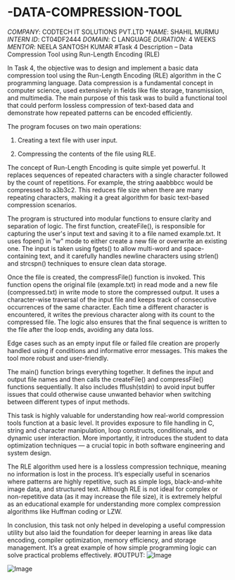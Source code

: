 # -DATA-COMPRESSION-TOOL
*COMPANY*: CODTECH IT SOLUTIONS PVT.LTD
**NAME*: SHAHIL MURMU
*INTERN ID*: CT04DF2444
*DOMAIN*: C LANGUAGE
*DURATION*: 4 WEEKS
*MENTOR*: NEELA SANTOSH KUMAR
#Task 4 Description – Data Compression Tool using Run-Length Encoding (RLE)

In Task 4, the objective was to design and implement a basic data compression tool using the Run-Length Encoding (RLE) algorithm in the C programming language. Data compression is a fundamental concept in computer science, used extensively in fields like file storage, transmission, and multimedia. The main purpose of this task was to build a functional tool that could perform lossless compression of text-based data and demonstrate how repeated patterns can be encoded efficiently.

The program focuses on two main operations:

1. Creating a text file with user input.


2. Compressing the contents of the file using RLE.



The concept of Run-Length Encoding is quite simple yet powerful. It replaces sequences of repeated characters with a single character followed by the count of repetitions. For example, the string aaabbbcc would be compressed to a3b3c2. This reduces file size when there are many repeating characters, making it a great algorithm for basic text-based compression scenarios.

The program is structured into modular functions to ensure clarity and separation of logic. The first function, createFile(), is responsible for capturing the user's input text and saving it to a file named example.txt. It uses fopen() in "w" mode to either create a new file or overwrite an existing one. The input is taken using fgets() to allow multi-word and space-containing text, and it carefully handles newline characters using strlen() and strcspn() techniques to ensure clean data storage.

Once the file is created, the compressFile() function is invoked. This function opens the original file (example.txt) in read mode and a new file (compressed.txt) in write mode to store the compressed output. It uses a character-wise traversal of the input file and keeps track of consecutive occurrences of the same character. Each time a different character is encountered, it writes the previous character along with its count to the compressed file. The logic also ensures that the final sequence is written to the file after the loop ends, avoiding any data loss.

Edge cases such as an empty input file or failed file creation are properly handled using if conditions and informative error messages. This makes the tool more robust and user-friendly.

The main() function brings everything together. It defines the input and output file names and then calls the createFile() and compressFile() functions sequentially. It also includes fflush(stdin) to avoid input buffer issues that could otherwise cause unwanted behavior when switching between different types of input methods.

This task is highly valuable for understanding how real-world compression tools function at a basic level. It provides exposure to file handling in C, string and character manipulation, loop constructs, conditionals, and dynamic user interaction. More importantly, it introduces the student to data optimization techniques — a crucial topic in both software engineering and system design.

The RLE algorithm used here is a lossless compression technique, meaning no information is lost in the process. It’s especially useful in scenarios where patterns are highly repetitive, such as simple logs, black-and-white image data, and structured text. Although RLE is not ideal for complex or non-repetitive data (as it may increase the file size), it is extremely helpful as an educational example for understanding more complex compression algorithms like Huffman coding or LZW.

In conclusion, this task not only helped in developing a useful compression utility but also laid the foundation for deeper learning in areas like data encoding, compiler optimization, memory efficiency, and storage management. It’s a great example of how simple programming logic can solve practical problems effectively.
#OUTPUT:
![Image](https://github.com/user-attachments/assets/0a5b9c83-486b-4206-9556-0bd2248921fb)

![Image](https://github.com/user-attachments/assets/15ecae6e-9b76-4c77-ae4d-610cf629fd9b)
